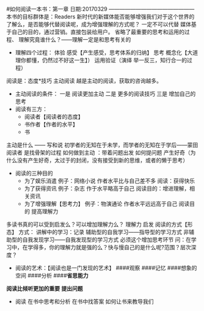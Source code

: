 #如何阅读一本书：第一章
日期:20170329
————————————————
本书的目标群体是：Readers
新时代的新媒体能否能够增强我们对于这个世界的了解么，是否能够代替阅读呢，成为增强理解的方式呢？
一定不可以代替
媒体基于自己的目的，通过营销。直接包装给用户。
省略了最重要的思考和运用的过程、
理解究竟谁什么？——理解一定是和思考有关的
- 理解四个过程：
  体验
  感受【产生感受，思考体系的归纳】
  思考 概念化【大道理你都懂，仍然过不好这一生】）
  运用验证（演绎 举一反三，知行合一的过程）

阅读是：态度*技巧
主动阅读 越是主动的阅读，获取的咨询越多。
- 主动阅读的条件：
    一是 阅读更加主动
    二是 更多的阅读技巧
    三是 增加自己的思考
- 阅读有三方：
  - 阅读者【阅读者的态度】
  - 书作者【作者的水平】
   - 书

主动是什么 ——  写和说
初学者的无知在于未学，而学者的无知在于学后——蒙田
阅读者 是找骨架的过程
如何做到主动 ：带着问题出发
如何提问题
产生好奇（为什么没有产生好奇，太过于的封闭，没有接受到新的思维，或者的懒于思考）
- 阅读的三种目的
  -  为了娱乐消遣
                例子：网络小说
                作者水平比与自己差不多
                阅读：获得快乐
  - 为了获得资讯
例子：杂志
作于水平略高于自己
阅读目的：增进理解，相关资讯
  - 为了增强理解【思考力】
例子：物演通论
作者水平远远高于自己
阅读目的 提高理解力




多读书真的可以受到启发么？可以增加理解力么？
理解力
启发
阅读的方式【形态】
方式：
讲解中的学习：记录
辅助型的自我学习——指导型的学习方式
非辅助型的自我发现学习——自我发现型的学习方式
必须这个增加思考环节
问：在学习中，在学得多，你的理解力就是强的么？快与慢自己的是什么呢?范围？层次深度？
- 阅读的艺术：【阅读也是一门发现的艺术】
####观察
####记忆
####想象的空间
####分析
####**省思能力**

**阅读比倾听更加的重要**
**提出问题**
- 阅读
在书中思考和分析
在书中找答案
如何让书来教导我们
